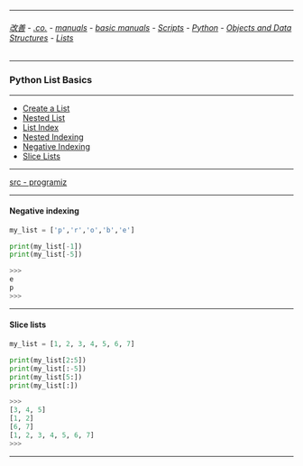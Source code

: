 
---

###### [改善](https://github.com/ttltrk/0C/blob/master/README.MD) - [.co.](https://github.com/ttltrk/PRG/blob/master/CODING.MD) - [manuals](https://github.com/ttltrk/PRG/blob/master/MAN.MD) - [basic manuals](https://github.com/ttltrk/PRG/blob/master/MANUALS.MD) - [Scripts](https://github.com/ttltrk/PRG/blob/master/PY/DOC/SC/SC.MD) - [Python](https://github.com/ttltrk/PRG/blob/master/PY/DOC/OPYM/OPYM.MD) - [Objects and Data Structures](https://github.com/ttltrk/PRG/blob/master/PY/DOC/OPYM/01_OBJ_DS/OBJ_DS.MD) - [Lists](https://github.com/ttltrk/PRG/blob/master/PY/DOC/OPYM/01_OBJ_DS/LISTS/LISTS.MD)

---

### Python List Basics

---

* [Create a List](https://github.com/ttltrk/PRG/blob/master/PY/DOC/OPYM/01_OBJ_DS/LISTS/01_LB/CRE_LIS.MD)
* [Nested List](https://github.com/ttltrk/PRG/blob/master/PY/DOC/OPYM/01_OBJ_DS/LISTS/02_LB/NEST.MD)
* [List Index](https://github.com/ttltrk/PRG/blob/master/PY/DOC/OPYM/01_OBJ_DS/LISTS/03_LB/LIIN.MD)
* [Nested Indexing](https://github.com/ttltrk/PRG/blob/master/PY/DOC/OPYM/01_OBJ_DS/LISTS/04_LB/NES_IND.MD)
* [Negative Indexing]()
* [Slice Lists]()

---

[src - programiz](https://www.programiz.com/python-programming/list)

---

<h4 id="5">Negative indexing</h4>

```python
my_list = ['p','r','o','b','e']

print(my_list[-1])
print(my_list[-5])

>>>
e
p
>>>
```
---

<h4 id="6">Slice lists</h4>

```python
my_list = [1, 2, 3, 4, 5, 6, 7]

print(my_list[2:5])
print(my_list[:-5])
print(my_list[5:])
print(my_list[:])

>>>
[3, 4, 5]
[1, 2]
[6, 7]
[1, 2, 3, 4, 5, 6, 7]
>>>
```

---

